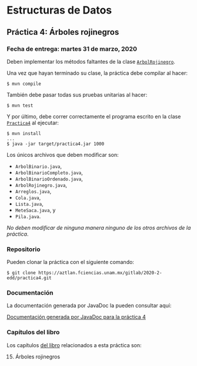 Estructuras de Datos
====================

Práctica 4: Árboles rojinegros
-------------------------------

### Fecha de entrega: martes 31 de marzo, 2020

Deben implementar los métodos faltantes de la clase
[`ArbolRojinegro`](https://aztlan.fciencias.unam.mx/gitlab/2020-2-edd/practica4/blob/master/src/main/java/mx/unam/ciencias/edd/ArbolRojinegro.java).

Una vez que hayan terminado su clase, la práctica debe compilar al hacer:

```
$ mvn compile
```

También debe pasar todas sus pruebas unitarias al hacer:

```
$ mvn test
```

Y por último, debe correr correctamente el programa escrito en la clase
[`Practica4`](https://aztlan.fciencias.unam.mx/gitlab/2020-2-edd/practica4/blob/master/src/main/java/mx/unam/ciencias/edd/Practica4.java)
al ejecutar:

```
$ mvn install
...
$ java -jar target/practica4.jar 1000
```

Los únicos archivos que deben modificar son:

* `ArbolBinario.java`,
* `ArbolBinarioCompleto.java`,
* `ArbolBinarioOrdenado.java`,
* `ArbolRojinegro.java`,
* `Arreglos.java`,
* `Cola.java`,
* `Lista.java`,
* `MeteSaca.java`, y
* `Pila.java`.

*No deben modificar de ninguna manera ninguno de los otros archivos de la
práctica*.

### Repositorio

Pueden clonar la práctica con el siguiente comando:

```
$ git clone https://aztlan.fciencias.unam.mx/gitlab/2020-2-edd/practica4.git
```

### Documentación

La documentación generada por JavaDoc la pueden consultar aquí:

[Documentación generada por JavaDoc para la práctica
4](https://aztlan.fciencias.unam.mx/~canek/2020-2-edd/practica4/apidocs/index.html)

### Capítulos del libro

Los capítulos [del
libro](https://tienda.fciencias.unam.mx/es/home/437-estructuras-de-datos-con-java-moderno-9786073009157.html)
relacionados a esta práctica son:

15. Árboles rojinegros
